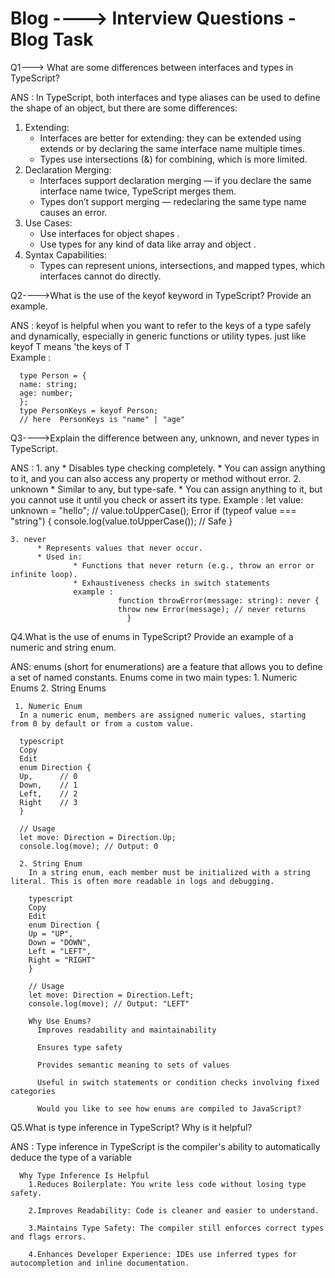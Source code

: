 # Blog   ----> Interview Questions - Blog Task

Q1---> What are some differences between interfaces and types in TypeScript?

ANS : In TypeScript, both interfaces and type aliases can be used to define the shape of an object, but there are some differences:
1. Extending:
   * Interfaces are better for extending: they can be extended using extends or by    declaring the same interface name multiple times.
   * Types use intersections (&) for combining, which is more limited.
2. Declaration Merging:
   * Interfaces support declaration merging — if you declare the same interface name twice, TypeScript merges them.
   * Types don’t support merging — redeclaring the same type name causes an error.
3. Use Cases:
   * Use interfaces for object shapes .
   * Use types for any kind of data like array and object .
4. Syntax Capabilities:
   * Types can represent unions, intersections, and mapped types, which interfaces cannot do directly.

Q2---->What is the use of the keyof keyword in TypeScript? Provide an example.

ANS : keyof is helpful when you want to refer to the keys of a type safely and dynamically, especially in generic functions or utility types.  just like keyof T means 'the keys of T  
      Example :
      
      type Person = {
      name: string;
      age: number;
      };
      type PersonKeys = keyof Person;
      // here  PersonKeys is "name" | "age"


Q3---->Explain the difference between any, unknown, and never types in TypeScript.

ANS : 1. any
            * Disables type checking completely.
            * You can assign anything to it, and you can also access any property or method without error.
      2. unknown
            * Similar to any, but type-safe.
            * You can assign anything to it, but you cannot use it until you check or assert its type.
            Example :
                  let value: unknown = "hello";
                  // value.toUpperCase();  Error
                  if (typeof value === "string") {
                console.log(value.toUpperCase()); //  Safe
                  }

                    
          
                      
    3. never
          * Represents values that never occur.
          * Used in:
                  * Functions that never return (e.g., throw an error or infinite loop).
                  * Exhaustiveness checks in switch statements
                  example : 
                            function throwError(message: string): never {
                            throw new Error(message); // never returns
                              }


Q4.What is the use of enums in TypeScript? Provide an example of a numeric and string enum.

ANS: enums (short for enumerations) are a feature that allows you to define a set of named constants.   Enums come in two main types:
      1. Numeric Enums
      2. String Enums

     1. Numeric Enum
      In a numeric enum, members are assigned numeric values, starting from 0 by default or from a custom value.

      typescript
      Copy
      Edit
      enum Direction {
      Up,      // 0
      Down,    // 1
      Left,    // 2
      Right    // 3
      }

      // Usage
      let move: Direction = Direction.Up;
      console.log(move); // Output: 0

      2. String Enum
        In a string enum, each member must be initialized with a string literal. This is often more readable in logs and debugging.

        typescript
        Copy
        Edit
        enum Direction {
        Up = "UP",
        Down = "DOWN",
        Left = "LEFT",
        Right = "RIGHT"
        }

        // Usage
        let move: Direction = Direction.Left;
        console.log(move); // Output: "LEFT"

        Why Use Enums?
          Improves readability and maintainability

          Ensures type safety

          Provides semantic meaning to sets of values

          Useful in switch statements or condition checks involving fixed categories

          Would you like to see how enums are compiled to JavaScript?


Q5.What is type inference in TypeScript? Why is it helpful?


ANS : Type inference in TypeScript is the compiler's ability to automatically deduce the type of a variable

      Why Type Inference Is Helpful
        1.Reduces Boilerplate: You write less code without losing type safety.

        2.Improves Readability: Code is cleaner and easier to understand.

        3.Maintains Type Safety: The compiler still enforces correct types and flags errors.

        4.Enhances Developer Experience: IDEs use inferred types for autocompletion and inline documentation.













      
